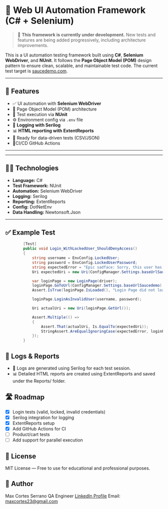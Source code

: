 # 🧪 Web UI Automation Framework (C# + Selenium)

> 🚧 **This framework is currently under development.** New tests and features are being added progressively, including architecture improvements.

This is a UI automation testing framework built using **C#**, **Selenium WebDriver**, and **NUnit**. It follows the **Page Object Model (POM)** design pattern to ensure clean, scalable, 
and maintainable test code. The current test target is [saucedemo.com](https://www.saucedemo.com).

---

## 🚀 Features

- ✅ UI automation with **Selenium WebDriver**
- 🧱 Page Object Model (POM) architecture
- 🧪 Test execution via **NUnit**
- ⚙️ Environment config via `.env` file
- 📝 **Logging with Serilog**
- 📊 **HTML reporting with ExtentReports**
- 🔁 Ready for data-driven tests (CSV/JSON)
- 🔧CI/CD GitHub Actions

---


---

## 🧑‍💻 Technologies

- **Language:** C#
- **Test Framework:** NUnit
- **Automation:** Selenium WebDriver
- **Logging:** Serilog
- **Reporting:** ExtentReports
- **Config:** DotNetEnv
- **Data Handling:** Newtonsoft.Json

---

## ✅ Example Test

```c#
        [Test]
        public void Login_WithLockedUser_ShouldDenyAccess()
        {
            string username = EnvConfig.LockedUser;
            string password = EnvConfig.LockedUserPassword;
            string expectedError = "Epic sadface: Sorry, this user has been locked out.";
            Uri expectedUri = new Uri(ConfigManager.Settings.baseUrlSaucedemo);

            var loginPage = new LoginPage(driver);
            loginPage.GoToUrl(ConfigManager.Settings.baseUrlSaucedemo);
            Assert.IsTrue(loginPage.IsLoaded(), "Login Page did not load correctly");

            loginPage.LoginAsInvalidUser(username, password);

            Uri actualUri = new Uri(loginPage.GetUrl());

            Assert.Multiple(() => 
            {
                Assert.That(actualUri, Is.EqualTo(expectedUri));
                StringAssert.AreEqualIgnoringCase(expectedError, loginPage.GetErrorText());            
            });
        }

```

## 📄 Logs & Reports
* 📝 Logs are generated using Serilog for each test session.
* 📊 Detailed HTML reports are created using ExtentReports and saved under the Reports/ folder.

## 🛣️ Roadmap
* [x] Login tests (valid, locked, invalid credentials)
* [x] Serilog integration for logging
* [x] ExtentReports setup
* [x] Add GitHub Actions for CI
* [ ] Product/cart tests
* [ ] Add support for parallel execution

## 📜 License
MIT License — Free to use for educational and professional purposes.

## 👤 Author
Max Cortes Serrano
QA Engineer
[LinkedIn Profile](https://www.linkedin.com/in/max-cortés-6a132b21b)
Email: maxcortes23@gmail.com
